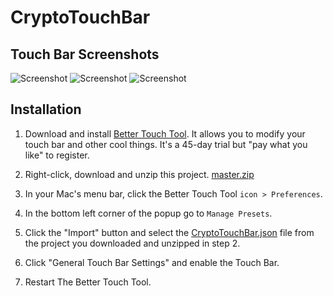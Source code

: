 # CryptoTouchBar

## Touch Bar Screenshots

![Screenshot](screenshots/coins.jpg)
![Screenshot](screenshots/coins_progress.jpg)
![Screenshot](screenshots/BTC_progress.jpg)

## Installation

1. Download and install [Better Touch Tool](https://www.boastr.net/downloads/). It allows you to modify your touch bar and other cool things. It's a 45-day trial but "pay what you like" to register.

2. Right-click, download and unzip this project. [master.zip](https://github.com/iOlivier/CryptoTouchBar/archive/master.zip)

3. In your Mac's menu bar, click the Better Touch Tool `icon > Preferences`.

4. In the bottom left corner of the popup go to `Manage Presets`.

5. Click the "Import" button and select the [CryptoTouchBar.json](https://raw.githubusercontent.com/iOlivier/CryptoTouchBar/master/CryptoTouchBar.json) file from the project you downloaded and unzipped in step 2.

6. Click "General Touch Bar Settings" and enable the Touch Bar.

7. Restart The Better Touch Tool.